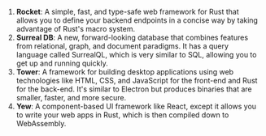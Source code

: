 
1.  **Rocket**: A simple, fast, and type-safe web framework for Rust that allows you to define your backend endpoints in a concise way by taking advantage of Rust's macro system.
2.  **Surreal DB**: A new, forward-looking database that combines features from relational, graph, and document paradigms. It has a query language called SurrealQL, which is very similar to SQL, allowing you to get up and running quickly.
3.  **Tower**: A framework for building desktop applications using web technologies like HTML, CSS, and JavaScript for the front-end and Rust for the back-end. It's similar to Electron but produces binaries that are smaller, faster, and more secure.
4.  **Yew**: A component-based UI framework like React, except it allows you to write your web apps in Rust, which is then compiled down to WebAssembly.